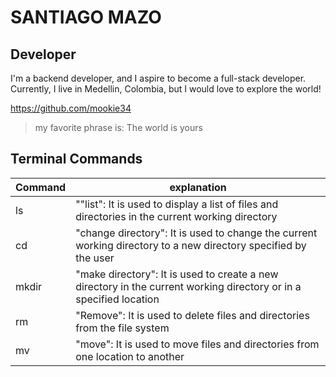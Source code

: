 # SANTIAGO MAZO

## Developer

I'm a backend developer, and I aspire to become a full-stack developer. Currently, I live in Medellin, Colombia, but I would love to explore the world!

https://github.com/mookie34

> my favorite phrase is: The world is yours

## Terminal Commands


| Command | explanation |
| ------ | ------ |
| ls | ""list": It is used to display a list of files and directories in the current working directory |
| cd | "change directory": It is used to change the current working directory to a new directory specified by the user |
| mkdir | "make directory": It is used to create a new directory in the current working directory or in a specified location |
| rm | "Remove": It is used to delete files and directories from the file system |
| mv | "move": It is used to move files and directories from one location to another |